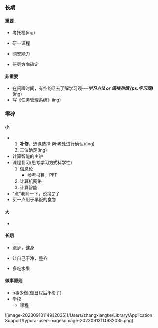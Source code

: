 ### 长期



#### 重要

+ 考托福(ing)

+ 研一课程

+ 网安能力

+ 研究方向确定

  


#### 非重要

+ 在闲暇时间，有空的话去了解学习观---***学习方法 or 保持热情   (ps.学习观)***(ing)
+ 写《任务管理系统》(ing)









### 零碎



#### 小



+ 1. **补修**、选课选择 (叶老处进行确认)(ing)
  1. 工位确定(ing)
+ 计算智能的主讲
+ 课程复习(思考学习方式科学性)
  1. 信息论
     + 参考书目，PPT
  2. 计算机网络
  3. 计算智能
+ "点"老师一下，说换完了
+ 买一点用于早饭的食物





#### 大

+ 

  





#### 长期

+ 跑步，健身

+ 让自己干净，整齐

+ 多吃水果

  





















#### 做事原则

+ p事少做(做日程后不管了)
+ 学校
  + 课程



![image-20230913114932035](/Users/zhangxiangke/Library/Application Support/typora-user-images/image-20230913114932035.png)
